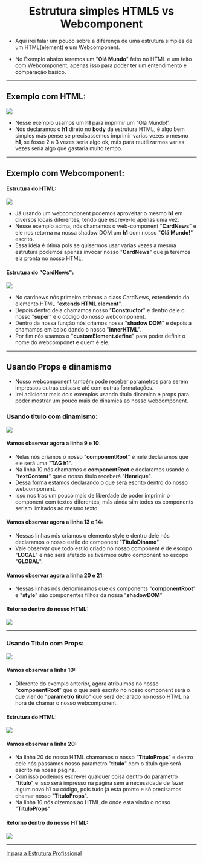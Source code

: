 <h1 align="center">Estrutura simples HTML5 vs Webcomponent</h1>

- Aqui irei falar um pouco sobre a diferença de uma estrutura simples de um HTML(element) e um Webcomponent.

- No Exemplo abaixo teremos um "**Olá Mundo**" feito no HTML e um feito com Webcomponent, apenas isso para poder ter um entendimento e comparação basico.

___

<h2>Exemplo com HTML:</h2>
<img src="img-exemplos/1-exemplo-simples.png">

  - Nesse exemplo usamos um **h1** para imprimir um "Olá Mundo!".
  - Nós declaramos o **h1** direto no **body** da estrutura HTML, é algo bem simples más pense se precisassemos imprimir varias vezes o mesmo **h1**, se fosse 2 a 3 vezes seria algo ok, más para reutilizarmos varias vezes seria algo que gastaria muito tempo.

___
<h2>Exemplo com Webcomponent:</h2> 
  <h4>Estrutura do HTML:</h4>
  <img src="img-exemplos/2-exemplo-component.png">

  - Já usando um webcomponent podemos aproveitar o mesmo **h1** em diversos locais diferentes, tendo que escreve-lo apenas uma vez.
  - Nesse exemplo acima, nós chamamos o web-component "**CardNews**" e ele nos retorna na nossa shadow DOM um **h1** com nosso "**Olá Mundo!**" escrito.
  - Essa ideia é ótima pois se quisermos usar varias vezes a mesma estrutura podemos apenas invocar nosso "**CardNews**" que já teremos ela pronta no nosso HTML.
  

  <h4>Estrutura do "CardNews":</h4>
  <img src="img-exemplos/2.2-component-cardnews.png">

  - No cardnews nós primeiro criamos a class CardNews, extendendo do elemento HTML "**extends HTML element**".
  - Depois dentro dela chamamos nosso "**Constructor**" e dentro dele o nosso "**super**" e o código do nosso webcomponent.
  - Dentro da nossa função nós criamos nossa "**shadow DOM**" e depois a chamamos em baixo dando o nosso "**innerHTML**".
  - Por fim nós usamos o "**customElement.define**" para poder definir o nome do webcomponet e quem é ele.
  
___
<h2>Usando Props e dinamismo</h2>
  
  - Nosso webcomponent também pode receber parametros para serem impressos outras coisas e até com outras formatações.
  - Irei adicionar mais dois exemplos usando titulo dinamico e props para poder mostrar um pouco mais de dinamica ao nosso webcomponent.

  <h3>Usando titulo com dinamismo:</h3>
  <img src="img-exemplos/3.1-component-titulo-dinamico.png">

  <h4>Vamos observar agora a linha 9 e 10:</h4>

  - Nelas nós criamos o nosso "**componentRoot**" e nele declaramos que ele será uma "**TAG h1**".
  - Na linha 10 nós chamamos o **componentRoot** e declaramos usando o "**textContent**" que o nosso titulo receberá "**Henrique**".
  - Dessa forma estamos declarando o que será escrito dentro do nosso webcomponent.
  - Isso nos tras um pouco mais de liberdade de poder imprimir o component com textos diferentes, más ainda sim todos os components seriam limitados ao mesmo texto.

  <h4>Vamos observar agora a linha 13 e 14:</h4>

  - Nessas linhas nós criamos o elemento style e dentro dele nós declaramos o nosso estilo do component "**TituloDinamo**"
  - Vale observar que todo estilo criado no nosso component é de escopo "**LOCAL**" e não será afetado se tivermos outro component no escopo "**GLOBAL**".

  <h4>Vamos observar agora a linha 20 e 21:</h4>

  - Nessas linhas nós denominamos que os components "**componentRoot**" e "**style**" são componentes filhos da nossa "**shadowDOM**"

  <h4>Retorno dentro do nosso HTML:</h4>
  <img src="img-exemplos/3.1-component-titulo-dinamico-retorno.png">

  ___
  <h3>Usando Titulo com Props:</h3>
  <img src="img-exemplos/3.2-component-titulo-props.png">

  <h4>Vamos observar a linha 10:</h4>
  
  - Diferente do exemplo anterior, agora atribuimos no nosso "**componentRoot**" que o que será escrito no nosso component será o que vier do "**parametro titulo**" que será declarado no nosso HTML na hora de chamar o nosso webcomponent.

  <h4>Estrutura do HTML:</h4>
  <img src="img-exemplos/3.2-component-titulo-props-html.png">

  <h4>Vamos observar a linha 20:</h4>

  - Na linha 20 do nosso HTML chamamos o nosso "**TituloProps**" e dentro dele nós passamos nosso parametro "**titulo**" com o titulo que será escrito na nossa pagina.
  - Com isso podemos escrever qualquer coisa dentro do parametro "**titulo**" e isso será impresso na pagina sem a necessidade de fazer algum novo h1 ou código, pois tudo já esta pronto e só precisamos chamar nosso "**TituloProps**".
  - Na linha 10 nós dizemos ao HTML de onde esta vindo o nosso "**TituloProps**"
  
  <h4>Retorno dentro do nosso HTML:</h4>
  <img src="img-exemplos/3.2-component-titulo-props-retorno.png">

  ___
[Ir para a Estrutura Profissional]()
